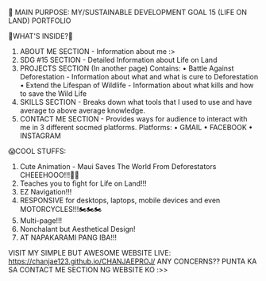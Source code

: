 🌟 MAIN PURPOSE:
   MY/SUSTAINABLE DEVELOPMENT GOAL 15 (LIFE ON LAND) PORTFOLIO


🎉WHAT'S INSIDE?🎉
  1. ABOUT ME SECTION - Information about me :>
  2. SDG #15 SECTION - Detailed Information about Life on Land
  3. PROJECTS SECTION (In another page)
     Contains:
      • Battle Against Deforestation - Information about what and what is cure to Deforestation
      • Extend the Lifespan of Wildlife - Information about what kills and how to save the Wild Life
  4. SKILLS SECTION - Breaks down what tools that I used to use and have average to above average knowledge.
  5. CONTACT ME SECTION - Provides ways for audience to interact with me in 3 different socmed platforms.
     Platforms:
      • GMAIL
      • FACEBOOK
      • INSTAGRAM


😱COOL STUFFS:
  1. Cute Animation - Maui Saves The World From Deforestators CHEEEHOOO!!!📣📣
  2. Teaches you to fight for Life on Land!!!
  3. EZ Navigation!!!
  4. RESPONSIVE for desktops, laptops, mobile devices and even MOTORCYCLES!!!🏍️🏍️🏍️
  5. Multi-page!!!
  6. Nonchalant but Aesthetical Design!
  7. AT NAPAKARAMI PANG IBA!!!

  VISIT MY SIMPLE BUT AWESOME WEBSITE LIVE: https://chanjae123.github.io/CHANJAEPROJ/
  ANY CONCERNS?? PUNTA KA SA CONTACT ME SECTION NG WEBSITE KO :>>
